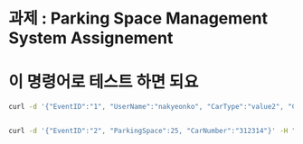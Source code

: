 # 과제 : Parking Space Management System Assignement


# 이 명령어로 테스트 하면 되요
```bash
curl -d '{"EventID":"1", "UserName":"nakyeonko", "CarType":"value2", "CarNumber":"312314"}' -H "Content-Type: application/json" -X POST http://localhost:5000//UserInfo


curl -d '{"EventID":"2", "ParkingSpace":25, "CarNumber":"312314"}' -H "Content-Type: application/json" -X POST http://localhost:5000//UserInfo
```